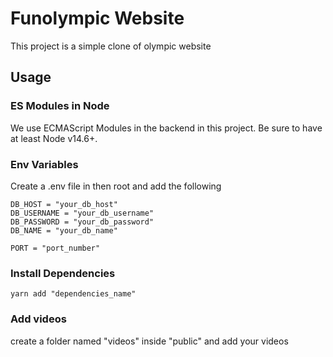 # Funolympic Website
This project is a simple clone of olympic website

## Usage
### ES Modules in Node
We use ECMAScript Modules in the backend in this project. Be sure to have at least Node v14.6+.
### Env Variables
Create a .env file in then root and add the following
```
DB_HOST = "your_db_host"
DB_USERNAME = "your_db_username"
DB_PASSWORD = "your_db_password"
DB_NAME = "your_db_name"

PORT = "port_number"
```
### Install Dependencies
```
yarn add "dependencies_name"
```
### Add videos
create a folder named "videos" inside "public" and add your videos 
